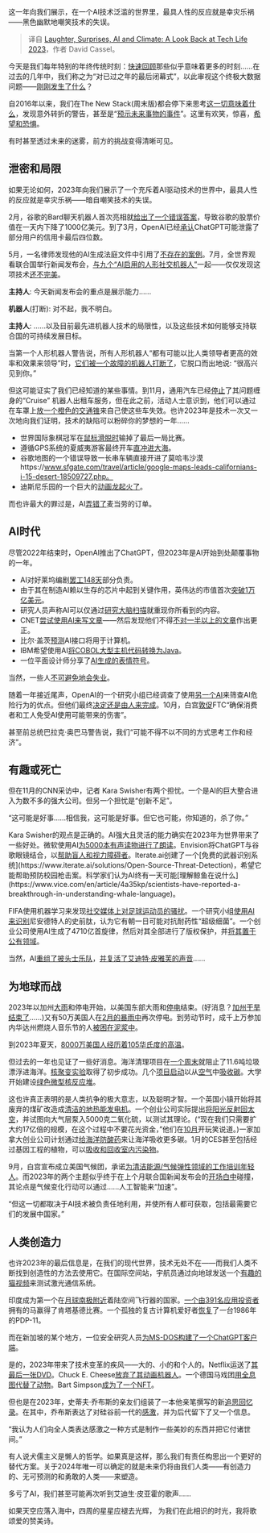 <!--
title: 2023年科技生活盘点：欢笑、惊喜、AI和气候
cover: https://cdn.thenewstack.io/media/2023/12/aec929b1-year-wrapup-1-1024x576.png
-->

这一年向我们展示，在一个AI技术泛滥的世界里，最具人性的反应就是幸灾乐祸——黑色幽默地嘲笑技术的失误。

> 译自 [Laughter, Surprises, AI and Climate: A Look Back at Tech Life 2023](https://thenewstack.io/laughter-surprises-ai-and-climate-a-look-back-at-tech-life-2023/)，作者 David Cassel。

今天是我们每年特别的年终传统时刻：[快速回顾](https://thenewstack.io/big-question-2016-can-trust-technologies/)那些似乎意味着更多的时刻......在过去的几年中，我们称之为“对已过之年的最后闭幕式”，以此审视这个终极大数据问题——[刚刚发生了什么](https://thenewstack.io/?p=6330473)？

自2016年以来，我们在The New Stack(周末版)都会停下来思考[这一切意味着什么](https://thenewstack.io/precious-times-2020s-forgotten-tech-stories/)，发现意外转折的警告，甚至是“[预示未来事物的事件](https://thenewstack.io/breaches-and-ransomware-a-look-back-at-2021/)”。这里有欢笑，惊喜，[希望和恐惧](https://thenewstack.io/hopes-and-fears-a-look-back-at-some-of-the-iconic-tech-stories-of-2019/)。

有时甚至透过未来的迷雾，前方的挑战变得清晰可见。

## 泄密和局限

如果无论如何，2023年向我们展示了一个充斥着AI驱动技术的世界中，最具人性的反应就是幸灾乐祸——暗自嘲笑技术的失误。

2月，谷歌的Bard聊天机器人首次亮相就[给出了一个错误答案](https://www.reuters.com/technology/google-ai-chatbot-bard-offers-inaccurate-information-company-ad-2023-02-08/)，导致谷歌的股票价值在一天内下降了1000亿美元。到了3月，OpenAI已经[承认](https://openai.com/blog/march-20-chatgpt-outage)ChatGPT可能泄露了部分用户的信用卡最后四位数。

5月，一名律师发现他的AI生成法庭文件中引用了[不存在的案例](https://arstechnica.com/tech-policy/2023/05/lawyer-cited-6-fake-cases-made-up-by-chatgpt-judge-calls-it-unprecedented/)。7月，全世界观看联合国举行新闻发布会，[与九个“AI启用的人形社交机器人”](https://apnews.com/article/humanoid-robots-better-leaders-ai-geneva-486bb2bad260454a28aaa51ea31580a6)一起——仅仅发现这项技术[还不完美](https://www.youtube.com/watch?v=m9IN14e-PLk&t=41s)。

**主持人**: 今天新闻发布会的重点是展示能力......

**机器人**(打断): 对不起，我不明白。

**主持人**: ......以及目前最先进机器人技术的局限性，以及这些技术如何能够支持联合国的可持续发展目标。

当第一个人形机器人警告说，所有人形机器人“都有可能以比人类领导者更高的效率和效果来领导”时，[它们被一个故障的机器人打断了](https://www.youtube.com/watch?v=m9IN14e-PLk&t=1099s)，它脱口而出地说: “很高兴见到你。”

但这可能证实了我们已经知道的某些事情。到11月，通用汽车已经[停止](https://www.engadget.com/gm-recalls-nearly-1000-cruise-robotaxis-after-pedestrian-collision-183049933.html)了其问题缠身的“Cruise” 机器人出租车服务，但在此之前，活动人士意识到，他们可以通过在车罩上[放一个橙色的交通锥](https://www.npr.org/2023/08/26/1195695051/driverless-cars-san-francisco-waymo-cruise)来自己使这些车失效。也许2023年是技术一次又一次地向我们证明，技术的缺陷可以粉碎你的梦想的一年......

- 世界国际象棋冠军在[鼠标滑脱时](https://www.cnn.com/2023/04/07/sport/magnus-carlsen-mouse-slip-hikaru-nakamura-spt-intl/index.html)输掉了最后一局比赛。
- 遵循GPS系统的夏威夷游客最终开车[直冲进大海](https://www.sfgate.com/hawaii/article/hawaii-tourist-follows-gps-into-harbor-18126281.php)。
- 谷歌地图的一个错误导致一长串车辆直接开进了莫哈韦沙漠https://www.sfgate.com/travel/article/google-maps-leads-californians-i-15-desert-18509727.php。
- 迪斯尼乐园的一个巨大的[动画龙起火了](https://www.sfgate.com/disneyland/article/disneyland-fire-fantasmic-dragon-ignites-17913496.php)。

而也许最大的罪过是，AI[弄错了](https://www.zdnet.com/article/mcdonalds-drive-thru-robot-made-a-mistake-then-it-all-got-ridiculous/)麦当劳的订单。

## AI时代

尽管2022年结束时，OpenAI推出了ChatGPT，但2023年是AI开始到处颠覆事物的一年。

- AI对好莱坞编剧[罢工148天](https://www.theguardian.com/culture/2023/oct/01/hollywood-writers-strike-artificial-intelligence)部分负责。
- 由于其在制造AI赖以生存的芯片中起到关键作用，英伟达的市值首次[突破1万亿美元](https://www.reuters.com/technology/nvidia-sets-eye-1-trillion-market-value-2023-05-30/)。
- 研究人员声称AI可以仅通过[研究大脑扫描](https://www.science.org/content/article/ai-re-creates-what-people-see-reading-their-brain-scans)就重现你所看到的内容。
- CNET[尝试使用AI来写文章](https://www.buzzfeednews.com/article/katienotopoulos/cnet-articles-written-by-ai-chatgpt-article)——然后发现他们不得[不对一半以上的文章](https://www.theverge.com/2023/1/25/23571082/cnet-ai-written-stories-errors-corrections-red-ventures)作出更正。
- 比尔·盖茨[预测](https://www.gatesnotes.com/The-Age-of-AI-Has-Begun)AI接口将用于计算机。
- IBM希望使用AI[将COBOL大型主机代码转换为Java](https://www.pcmag.com/articles/ibms-plan-to-update-cobol-with-watson)。
- 一位平面设计师分享了[AI生成的表情符号](https://twitter.com/doganuraldesign/status/1733612335435026737)。

当然，一些人[不可避免地会失业](https://finance.yahoo.com/news/companies-already-replacing-workers-chatgpt-140000856.html)。

随着一年接近尾声，OpenAI的一个研究小组已经调查了使用[另一个AI](https://www.technologyreview.com/2023/12/14/1085344/openai-super-alignment-rogue-agi-gpt-4/)来筛查AI危险行为的优点。但他们最终[决定还是由人来完成](https://www.msn.com/en-us/news/technology/openai-lays-out-plan-for-dealing-with-dangers-of-ai/ar-AA1lGQDY)。10月，白宫[敦促](https://www.whitehouse.gov/briefing-room/presidential-actions/2023/10/30/executive-order-on-the-safe-secure-and-trustworthy-development-and-use-of-artificial-intelligence/)FTC“确保消费者和工人免受AI使用可能带来的伤害”。

甚至前总统巴拉克·奥巴马警告说，我们“可能不得不以不同的方式思考工作和经济”。

## 有趣或死亡

但在11月的CNN采访中，记者 Kara Swisher有两个担忧。一个是AI的巨大整合进入为数不多的强大公司。但另一个担忧是“创新不足”。

“这可能是好事......相信我，这可能是好事。但它也可能，你知道的，杀了你。”

 Kara Swisher的观点是正确的。AI强大且灵活的能力确实在2023年为世界带来了一些好处。微软使用AI[为5000本有声读物进行了朗读](https://thenewstack.io/microsoft-ai-records-5000-audiobooks-for-project-gutenberg/)。Envision将ChatGPT与谷歌眼镜结合，以[帮助盲人和视力障碍者](https://flipboard.com/topic/computerscience/these-smartglasses-use-chatgpt-to-help-the-blind-and-visually-impaired/a-FWGLSHRtTjOQPkOChhZD5A%3Aa%3A917804320-fe898bcb22%2Fflipboard.com*)。Iterate.ai创建了一个[免费的武器识别系统](https://www.iterate.ai/solutions/Open-Source-Threat-Detection)，希望它能帮助预防校园枪击案。科学家们认为AI终有一天可能[理解鲸鱼在说什么](https://www.vice.com/en/article/4a35kp/scientists-have-reported-a-breakthrough-in-understanding-whale-language)。

FIFA使用机器学习来发现[社交媒体上对足球运动员的骚扰](https://thenewstack.io/ai-in-sports-using-ml-to-spot-online-harassment-of-athletes/)。一个研究小组[使用AI来识别](https://www.cnn.com/2023/12/15/health/superbugs-antibiotics-neanderthal-woolly-mammoth-scn/index.html)尼安德特人的史前肽，认为它有朝一日可能对抗耐药性“超级细菌”。一个创业公司使用AI生成了4710亿首旋律，然后对其全部进行了版权保护，并[将其置于公有领域](https://www.youtube.com/shorts/I1ZpVEn29Po?feature=share)。

当然，AI[重组了披头士乐队](https://www.youtube.com/watch?v=Opxhh9Oh3rg)，[并复活了艾迪特·皮雅芙的声音](https://variety.com/2023/film/news/edith-piaf-ai-biopic-interview-filmmakers-1235803650/)......

## 为地球而战

2023年以加州[大雨](https://www.sfgate.com/weather/article/San-Francisco-just-had-its-second-rainiest-day-17688646.php)和停电开始，以美国东部大雨和[停电](https://abcnews.go.com/US/122000-power-california-storm-brings-rain-heavy-snow/story?id=97465105)结束。(好消息？[加州干旱结束了](https://www.sfchronicle.com/weather/article/california-drought-storms-recovery-18472394.php)......)又有50万美国人在[2月的暴雨中](https://abcnews.go.com/US/122000-power-california-storm-brings-rain-heavy-snow/story?id=97465105)再次停电。到劳动节时，成千上万参加内华达州燃烧人音乐节的人[被困在泥浆中](https://www.rgj.com/story/life/arts/burning-man/2023/09/03/burning-man-2023-attendees-leaving-playa-in-droves-despite-officials-saying-gates-are-closed/70758422007/)。

到2023年夏天，[8000万美国人经历着105华氏度的高温](https://www.axios.com/2023/07/19/heat-wave-us-weekend-record-breaking)。

但过去的一年也见证了一些好消息。海洋清理项目在[一个周末](https://www.msn.com/en-us/health/medical/editorial-balloon-bans-are-the-result-of-humans-acting-irresponsibly-with-their-stuff/ar-AA17X3Sy)就阻止了11.6吨垃圾漂浮进海洋。[核聚变实验](https://www.cnn.com/2023/12/20/climate/nuclear-fusion-energy-breakthrough-replicate-climate/index.html)取得了初步成功。几个[项目](https://news.yahoo.com/u-first-commercial-plant-starts-182814975.html)[启动](https://news.sky.com/story/uks-first-air-capture-plant-is-turned-on-to-remove-co2-from-the-atmosphere-and-turn-it-into-jet-fuel-13025531)以从[空气](https://www.msn.com/en-us/weather/topstories/how-this-company-plans-to-use-earth-s-heat-to-cool-the-planet/ar-AA17QJ4d)中[吸收碳](https://www.msn.com/en-us/weather/topstories/how-this-company-plans-to-use-earth-s-heat-to-cool-the-planet/ar-AA17QJ4d)。大学开始建设[绿色微型核反应堆](https://apnews.com/article/sxsw-education-business-climate-and-environment-86f6e0aadd29090b347ac2272c595d55)。

这也许真正表明的是人类抗争的极大意志，以及聪明才智。一个英国小镇开始将其废弃的煤矿改造成[清洁的地热能发电机](https://www.bbc.com/future/article/20230324-how-old-coal-mines-can-help-the-climate)。一个创业公司实际提出[将阳光反射回太空](https://www.cnbc.com/2023/01/07/geoengineering-startup-mimicking-volcanic-eruption-to-cool-earth.html)，并试图向大气层泵入5000克二氧化硫，以测试其理论。(“现在我们只需要扩大约17亿倍的规模，在这个过程中不要花光资金，”他们在[10月](https://makesunsets.com/blogs/news/make-sunsets-monthly-a-year-flies)开玩笑说道。)一家加拿大创业公司计划通过[给海洋防酸药](https://www.nbcnews.com/news/can-giving-ocean-antacid-help-curb-climate-change-rcna57517)来让海洋吸收更多碳。1月的CES甚至包括经过基因工程的植物，可以[吸收和回收室内污染物](https://neoplants.com/)。

9月，白宫宣布成立美国气候团，承诺[为清洁能源/气候弹性领域的工作培训年轻人](https://www.whitehouse.gov/briefing-room/statements-releases/2023/09/20/fact-sheet-biden-harris-administration-launches-american-climate-corps-to-train-young-people-in-clean-energy-conservation-and-climate-resilience-skills-create-good-paying-jobs-and-tackle-the-clima/)。而2023年的两个主题似乎终于在上个月联合国新闻发布会的[开场白中](https://www.youtube.com/watch?v=jywAmR5pJ3Q)碰撞，其论点是气候变化行动可以通过......人工智能来“加速”。

“但这一切都取决于AI技术被负责任地利用，并使所有人都可获取，包括最需要它们的发展中国家。”

## 人类创造力

也许2023年的最后信息是，在我们的现代世界，技术无处不在——而我们人类不断找到创造性的方法去使用它。在国际空间站，宇航员通过向地球发送一个[有趣的猫视频](https://www.youtube.com/watch?v=cM_TUf1RCRc)来测试激光通信系统。

印度成为第一个在[月球南极附近](https://thenewstack.io/indias-space-victory-chandrayaan-3s-successful-moon-landing/)着陆空间飞行器的国家。[一个由391名应用投资者](https://theathletic.com/live-blogs/kentucky-derby-2023-results-highlights/GBCXBwPXg5U7/)拥有的马赢得了肯塔基德比赛。一个孤独的复古计算机爱好者[恢复](https://www.youtube.com/watch?v=dh52fhCBt0A)了一台1986年的PDP-11。

而在新加坡的某个地方，一位安全研究人员[为MS-DOS构建了一个ChatGPT客户端](https://thenewstack.io/maker-builds-a-chatgpt-dos-client-for-a-1984-computer/)。

是的，2023年带来了技术变革的疾风——大的、小的和个人的。Netflix运送了[其最后一张DVD](https://www.cnn.com/2023/09/28/tech/netflix-dvd-rental-movies-ending/index.html)。Chuck E. Cheese[放弃了其动画机器人](https://www.msn.com/en-us/news/technology/the-last-chuck-e-cheese-animatronic-band-in-the-world-will-exist-in-northridge/ar-AA1l5obP)。一个德国马戏团[用全息图代替了动物](https://www.msn.com/en-us/news/us/see-how-this-cruelty-free-circus-replaced-animals-with-holograms/ar-AA181IWJ)。Bart Simpson[成为了一个NFT](https://youtu.be/GpuVxcVO2WY?si=iB4t2D6fv281TxNq)。

但也是在2023年，史蒂夫·乔布斯的亲友们组装了一本他亲笔撰写的新[追思回忆录](https://book.stevejobsarchive.com/)。在其中，乔布斯表达了对硅谷前一代的[感激](https://thenewstack.io/steve-jobs-thanks-silicon-valley-in-new-posthumous-memoir/)，并为后代留下了又一个信息。

“我认为人们向全人类表达感激之一种方式是制作一些美妙的东西并把它付诸世间。”

有人说犬儒主义是懒人的哲学。如果真是这样，那么我们有责任构思出一个更好的替代方案。关于2024年唯一可以确定的就是未来仍将由我们人类——有创造力的、无可预测的和勇敢的人类——来塑造。

多亏了AI，我们甚至可能再次听到艾迪生·皮亚霍的歌声......

如果天空应落入海中，四周的星星应褪去光辉，
为我们在此相识的时光，我将歌颂爱的赞美诗。

